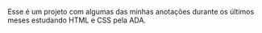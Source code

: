 Esse é um projeto com algumas das minhas anotações durante os últimos meses estudando HTML e CSS pela ADA. 
